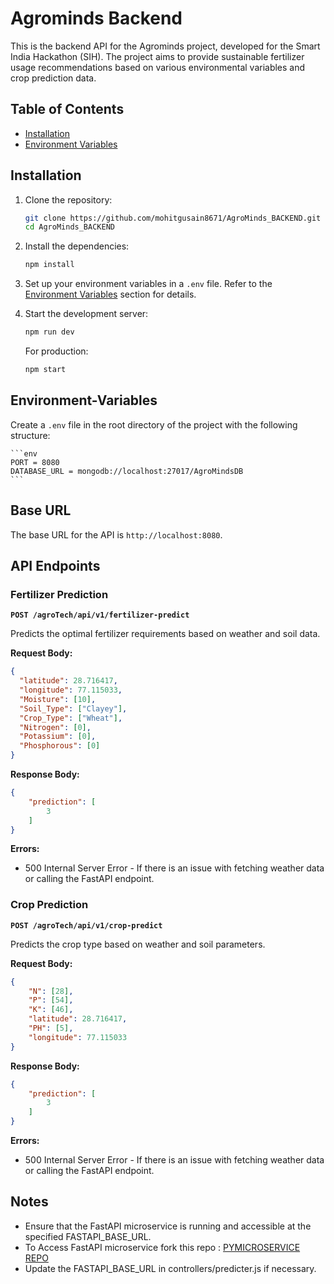 # Agrominds Backend

This is the backend API for the Agrominds project, developed for the Smart India Hackathon (SIH). The project aims to provide sustainable fertilizer usage recommendations based on various environmental variables and crop prediction data.

## Table of Contents

- [Installation](#installation)
- [Environment Variables](#environment-variables)

## Installation

1. Clone the repository:

    ```bash
    git clone https://github.com/mohitgusain8671/AgroMinds_BACKEND.git
    cd AgroMinds_BACKEND
    ```

2. Install the dependencies:

    ```bash
    npm install
    ```

3. Set up your environment variables in a `.env` file. Refer to the [Environment Variables](#environment-variables) section for details.

4. Start the development server:

    ```bash
    npm run dev
    ```

   For production:

    ```bash
    npm start
    ```

## Environment-Variables
Create a `.env` file in the root directory of the project with the following structure:

    ```env
    PORT = 8080
    DATABASE_URL = mongodb://localhost:27017/AgroMindsDB
    ```

## Base URL

The base URL for the API is `http://localhost:8080`.

## API Endpoints

### Fertilizer Prediction

**`POST /agroTech/api/v1/fertilizer-predict`**

Predicts the optimal fertilizer requirements based on weather and soil data.

**Request Body:**

```json
{
  "latitude": 28.716417,
  "longitude": 77.115033,
  "Moisture": [10],
  "Soil_Type": ["Clayey"],
  "Crop_Type": ["Wheat"],
  "Nitrogen": [0],
  "Potassium": [0],
  "Phosphorous": [0]
}
```
**Response Body:**

```json
{
    "prediction": [
        3
    ]
}
```
**Errors:**

- 500 Internal Server Error - If there is an issue with fetching weather data or calling the FastAPI endpoint.

### Crop Prediction

**`POST /agroTech/api/v1/crop-predict`**

Predicts the crop type based on weather and soil parameters.

**Request Body:**

```json
{
    "N": [28],
    "P": [54],
    "K": [46],
    "latitude": 28.716417,
    "PH": [5],
    "longitude": 77.115033
}
```
**Response Body:**

```json
{
    "prediction": [
        3
    ]
}
```
**Errors:**

- 500 Internal Server Error - If there is an issue with fetching weather data or calling the FastAPI endpoint.


## Notes

- Ensure that the FastAPI microservice is running and accessible at the specified FASTAPI_BASE_URL.
- To Access FastAPI microservice fork this repo : [PYMICROSERVICE REPO](https://github.com/mohitgusain8671/PyMicroServiceForSIH)
- Update the FASTAPI_BASE_URL in controllers/predicter.js if necessary.